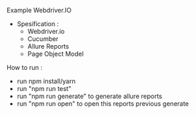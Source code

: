 Example Webdriver.IO

- Spesification : 
  - Webdriver.io
  - Cucumber
  - Allure Reports
  - Page Object Model

How to run : 
- run npm install/yarn
- run "npm run test"
- run "npm run generate" to generate allure reports
- run "npm run open" to open this reports previous generate 